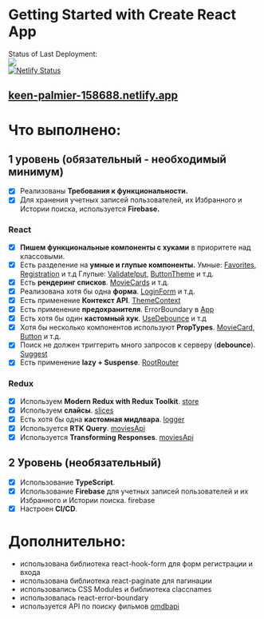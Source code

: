 # Getting Started with Create React App

Status of Last Deployment:<br>
<img src="https://github.com/Arakus1996/aston-project/actions/workflows/github-deploy.yml/badge.svg"><br>
[![Netlify Status](https://api.netlify.com/api/v1/badges/87170444-5f6a-46e5-8882-c975b3ee071f/deploy-status)](https://app.netlify.com/sites/keen-palmier-158688/deploys)

## [keen-palmier-158688.netlify.app](https://keen-palmier-158688.netlify.app/)



# Что выполнено:

## 1 уровень (обязательный - необходимый минимум)
- [x] Реализованы **Требования к функциональности.**
- [x] Для хранения учетных записей пользователей, их Избранного и Истории поиска, используется **Firebase.**

### React

- [x] **Пишем функциональные компоненты c хуками** в приоритете над классовыми.
- [x] Есть разделение на **умные и глупые компоненты.**
      Умные: [Favorites](https://github.com/Arakus1996/aston-project/blob/main/src/pages/Favorites/Favorites.tsx), [Registration](https://github.com/Arakus1996/aston-project/blob/main/src/pages/Registration/Registration.tsx) и т.д
      Глупые: [ValidateIput](https://github.com/Arakus1996/aston-project/blob/main/src/componetns/shared/ValidateInput/ValidateInput.tsx), [ButtonTheme](https://github.com/Arakus1996/aston-project/blob/main/src/componetns/shared/ButtonTheme/ButtonTheme.tsx) и т.д.
- [x] Есть **рендеринг списков**. [MovieCards](https://github.com/Arakus1996/aston-project/blob/main/src/componetns/MovieCards/MovieCards.tsx) и т.д.
- [x] Реализована хотя бы одна **форма**. [LoginForm](https://github.com/Arakus1996/aston-project/blob/main/src/componetns/Forms/LoginForm/LoginForm.tsx) и т.д.
- [x] Есть применение **Контекст API**. [ThemeContext](https://github.com/Arakus1996/aston-project/blob/main/src/app/theme/ThemeProvider.tsx)
- [x] Есть применение **предохранителя**. ErrorBoundary в [App](https://github.com/Arakus1996/aston-project/blob/main/src/routes/RootRouter.tsx)
- [x] Есть хотя бы один **кастомный хук**. [UseDebounce](https://github.com/Arakus1996/aston-project/blob/main/src/hooks/useDebounce.ts) и т.д
- [x] Хотя бы несколько компонентов используют **PropTypes**. [MovieCard](https://github.com/Arakus1996/aston-project/blob/main/src/componetns/Card/MovieCard/MovieCard.tsx), [Button](https://github.com/Arakus1996/aston-project/blob/main/src/componetns/shared/Button/Button.tsx) и т.д.
- [x] Поиск не должен триггерить много запросов к серверу (**debounce**). [Suggest](https://github.com/Arakus1996/aston-project/blob/main/src/componetns/SearchBar/Suggest/Suggest.tsx)
- [x] Есть применение **lazy + Suspense**. [RootRouter](https://github.com/Arakus1996/aston-project/blob/main/src/routes/RootRouter.tsx)
 
### Redux

- [x] Используем **Modern Redux with Redux Toolkit**. [store](https://github.com/Arakus1996/aston-project/blob/main/src/store/store.tsx)
- [x] Используем **слайсы**. [slices](https://github.com/Arakus1996/aston-project/tree/main/src/store/slices)
- [x] Есть хотя бы одна **кастомная мидлвара**. [logger](https://github.com/Arakus1996/aston-project/blob/main/src/store/middleware/logger.ts)
- [x] Используется **RTK Query**. [moviesApi](https://github.com/Arakus1996/aston-project/blob/main/src/store/rtkquery/moviesApi.ts)
- [x] Используется **Transforming Responses**. [moviesApi](https://github.com/Arakus1996/aston-project/blob/main/src/store/rtkquery/moviesApi.ts)

## 2 Уровень (необязательный)
- [x] Использование **TypeScript**.
- [x] Использование **Firebase** для учетных записей пользователей и их Избранного и Истории поиска. firebase
- [x] Настроен **CI/CD**.

# Дополнительно:
- использована библиотека react-hook-form для форм регистрации и входа
- использована библиотека react-paginate для пагинации
- использовались CSS Modules и библиотека claccnames
- использовалась react-error-boundary
- используется API по поиску фильмов [omdbapi](https://www.omdbapi.com/)

